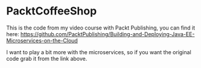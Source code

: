 # PacktCoffeeShop

This is the code from my video course with Packt Publishing, you can find it here: https://github.com/PacktPublishing/Building-and-Deploying-Java-EE-Microservices-on-the-Cloud

I want to play a bit more with the microservices, so if you want the original code grab it from the link above.
